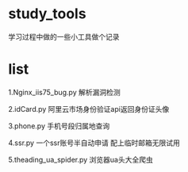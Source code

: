 # study_tools
学习过程中做的一些小工具做个记录

# list
1.Nginx_iis75_bug.py 解析漏洞检测

2.idCard.py 阿里云市场身份验证api返回身份证头像

3.phone.py  手机号段归属地查询

4.ssr.py 一个ssr账号半自动申请 配上临时邮箱无限试用

5.theading_ua_spider.py 浏览器ua头大全爬虫
